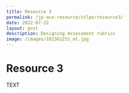 ```yaml
---
title: Resource 3
permalink: /jp-ace-resource/ctlpe/resource3/
date: 2022-07-22
layout: post
description: Designing Assessment rubrics
image: /images/101361251_ml.jpg
---
```


# Resource 3

TEXT
